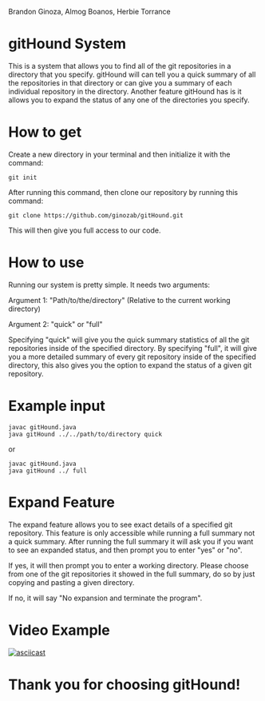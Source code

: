 Brandon Ginoza, Almog Boanos, Herbie Torrance

# gitHound System

This is a system that allows you to find all of the git repositories in 
a directory that you specify. gitHound will can tell you a quick summary of all the 
repositories in that directory or can give you a summary of each individual 
repository in the directory. Another feature gitHound has is it allows you to
expand the status of any one of the directories you specify.

# How to get

Create a new directory in your terminal and then initialize it with the command: 

```shell
git init
```

After running this command, then clone our repository by running this command: 

```shell
git clone https://github.com/ginozab/gitHound.git
```

This will then give you full access to our code. 

# How to use

Running our system is pretty simple. It needs two arguments: 

Argument 1: "Path/to/the/directory" (Relative to the current working directory)

Argument 2: "quick" or "full"

Specifying "quick" will give you the quick summary statistics of all the git repositories
inside of the specified directory. By specifying "full", it will give you a more detailed 
summary of every git repository inside of the specified directory, this also gives you the 
option to expand the status of a given git repository.

# Example input

```shell
javac gitHound.java
java gitHound ../../path/to/directory quick
```

or 

```shell
javac gitHound.java
java gitHound ../ full
```

# Expand Feature

The expand feature allows you to see exact details of a specified git repository. This 
feature is only accessible while running a full summary not a quick summary. After running the 
full summary it will ask you if you want to see an expanded status, and then prompt you to enter
"yes" or "no".

If yes, it will then prompt you to enter a working directory. Please choose from one of the 
git repositories it showed in the full summary, do so by just copying and pasting a given directory. 

If no, it will say "No expansion and terminate the program".

# Video Example

[![asciicast](https://asciinema.org/a/5mkifdwolsi6eaaow2kefmgzr.png)](https://asciinema.org/a/5mkifdwolsi6eaaow2kefmgzr)

# Thank you for choosing gitHound!




